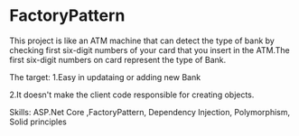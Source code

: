 # FactoryPattern

This project is like an ATM machine that can detect the type of bank by checking first six-digit numbers
of your card that you insert in the ATM.The first six-digit numbers on card represent the type of Bank.


The target: 
1.Easy in updataing or adding new Bank

2.It doesn't make the client code responsible for creating objects.

Skills: 
ASP.Net Core ,FactoryPattern, Dependency Injection, Polymorphism, Solid principles





 
